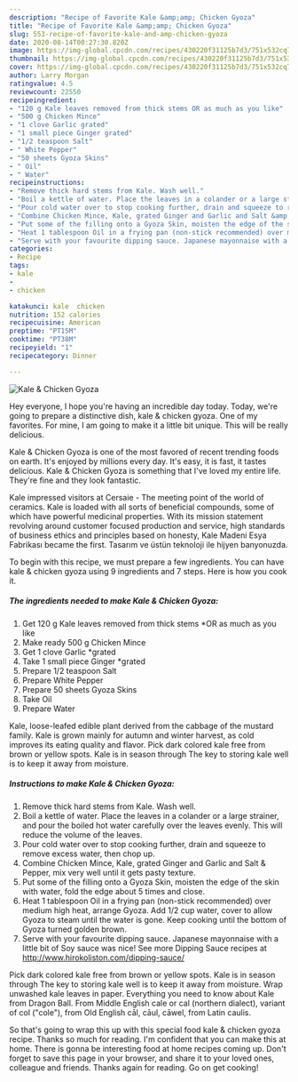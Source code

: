 ```yaml
---
description: "Recipe of Favorite Kale &amp;amp; Chicken Gyoza"
title: "Recipe of Favorite Kale &amp;amp; Chicken Gyoza"
slug: 553-recipe-of-favorite-kale-and-amp-chicken-gyoza
date: 2020-08-14T00:27:30.820Z
image: https://img-global.cpcdn.com/recipes/430220f31125b7d3/751x532cq70/kale-chicken-gyoza-recipe-main-photo.jpg
thumbnail: https://img-global.cpcdn.com/recipes/430220f31125b7d3/751x532cq70/kale-chicken-gyoza-recipe-main-photo.jpg
cover: https://img-global.cpcdn.com/recipes/430220f31125b7d3/751x532cq70/kale-chicken-gyoza-recipe-main-photo.jpg
author: Larry Morgan
ratingvalue: 4.5
reviewcount: 22550
recipeingredient:
- "120 g Kale leaves removed from thick stems OR as much as you like"
- "500 g Chicken Mince"
- "1 clove Garlic grated"
- "1 small piece Ginger grated"
- "1/2 teaspoon Salt"
- " White Pepper"
- "50 sheets Gyoza Skins"
- " Oil"
- " Water"
recipeinstructions:
- "Remove thick hard stems from Kale. Wash well."
- "Boil a kettle of water. Place the leaves in a colander or a large strainer, and pour the boiled hot water carefully over the leaves evenly. This will reduce the volume of the leaves."
- "Pour cold water over to stop cooking further, drain and squeeze to remove excess water, then chop up."
- "Combine Chicken Mince, Kale, grated Ginger and Garlic and Salt &amp; Pepper, mix very well until it gets pasty texture."
- "Put some of the filling onto a Gyoza Skin, moisten the edge of the skin with water, fold the edge about 5 times and close."
- "Heat 1 tablespoon Oil in a frying pan (non-stick recommended) over medium high heat, arrange Gyoza. Add 1/2 cup water, cover to allow Gyoza to steam until the water is gone. Keep cooking until the bottom of Gyoza turned golden brown."
- "Serve with your favourite dipping sauce. Japanese mayonnaise with a little bit of Soy sauce was nice! See more Dipping Sauce recipes at http://www.hirokoliston.com/dipping-sauce/"
categories:
- Recipe
tags:
- kale
- 
- chicken

katakunci: kale  chicken 
nutrition: 152 calories
recipecuisine: American
preptime: "PT15M"
cooktime: "PT38M"
recipeyield: "1"
recipecategory: Dinner

---
```



![Kale &amp; Chicken Gyoza](https://img-global.cpcdn.com/recipes/430220f31125b7d3/751x532cq70/kale-chicken-gyoza-recipe-main-photo.jpg)

Hey everyone, I hope you're having an incredible day today. Today, we're going to prepare a distinctive dish, kale &amp; chicken gyoza. One of my favorites. For mine, I am going to make it a little bit unique. This will be really delicious.

Kale &amp; Chicken Gyoza is one of the most favored of recent trending foods on earth. It's enjoyed by millions every day. It's easy, it is fast, it tastes delicious. Kale &amp; Chicken Gyoza is something that I've loved my entire life. They're fine and they look fantastic.

Kale impressed visitors at Cersaie - The meeting point of the world of ceramics. Kale is loaded with all sorts of beneficial compounds, some of which have powerful medicinal properties. With its mission statement revolving around customer focused production and service, high standards of business ethics and principles based on honesty, Kale Madeni Esya Fabrikası became the first. Tasarım ve üstün teknoloji ile hijyen banyonuzda.


To begin with this recipe, we must prepare a few ingredients. You can have kale &amp; chicken gyoza using 9 ingredients and 7 steps. Here is how you cook it.

<!--inarticleads1-->

##### The ingredients needed to make Kale &amp; Chicken Gyoza:

1. Get 120 g Kale leaves removed from thick stems *OR as much as you like
1. Make ready 500 g Chicken Mince
1. Get 1 clove Garlic *grated
1. Take 1 small piece Ginger *grated
1. Prepare 1/2 teaspoon Salt
1. Prepare  White Pepper
1. Prepare 50 sheets Gyoza Skins
1. Take  Oil
1. Prepare  Water


Kale, loose-leafed edible plant derived from the cabbage of the mustard family. Kale is grown mainly for autumn and winter harvest, as cold improves its eating quality and flavor. Pick dark colored kale free from brown or yellow spots. Kale is in season through The key to storing kale well is to keep it away from moisture. 

<!--inarticleads2-->

##### Instructions to make Kale &amp; Chicken Gyoza:

1. Remove thick hard stems from Kale. Wash well.
1. Boil a kettle of water. Place the leaves in a colander or a large strainer, and pour the boiled hot water carefully over the leaves evenly. This will reduce the volume of the leaves.
1. Pour cold water over to stop cooking further, drain and squeeze to remove excess water, then chop up.
1. Combine Chicken Mince, Kale, grated Ginger and Garlic and Salt &amp; Pepper, mix very well until it gets pasty texture.
1. Put some of the filling onto a Gyoza Skin, moisten the edge of the skin with water, fold the edge about 5 times and close.
1. Heat 1 tablespoon Oil in a frying pan (non-stick recommended) over medium high heat, arrange Gyoza. Add 1/2 cup water, cover to allow Gyoza to steam until the water is gone. Keep cooking until the bottom of Gyoza turned golden brown.
1. Serve with your favourite dipping sauce. Japanese mayonnaise with a little bit of Soy sauce was nice! See more Dipping Sauce recipes at http://www.hirokoliston.com/dipping-sauce/


Pick dark colored kale free from brown or yellow spots. Kale is in season through The key to storing kale well is to keep it away from moisture. Wrap unwashed kale leaves in paper. Everything you need to know about Kale from Dragon Ball. From Middle English cale or cal (northern dialect), variant of col (&#34;cole&#34;), from Old English cāl, cāul, cāwel, from Latin caulis. 

So that's going to wrap this up with this special food kale &amp; chicken gyoza recipe. Thanks so much for reading. I'm confident that you can make this at home. There is gonna be interesting food at home recipes coming up. Don't forget to save this page in your browser, and share it to your loved ones, colleague and friends. Thanks again for reading. Go on get cooking!
